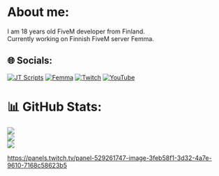 # About me:
I am 18 years old FiveM developer from Finland.<br>Currently working on Finnish FiveM server Femma.


## 🌐 Socials:
[![JT Scripts](https://img.shields.io/badge/Discord-%237289DA.svg?logo=discord&logoColor=white)](https://discord.gg/ZDQCHUkd8R) [![Femma](https://panels.twitch.tv/panel-529261747-image-3feb58f1-3d32-4a7e-9610-7168c58623b5)](https://discord.gg/femma) [![Twitch](https://img.shields.io/badge/Twitch-%239146FF.svg?logo=Twitch&logoColor=white)](https://twitch.tv/teuvokalevi) [![YouTube](https://img.shields.io/badge/YouTube-%23FF0000.svg?logo=YouTube&logoColor=white)](https://youtube.com/c/teuvokalevi) 
# 📊 GitHub Stats:
![](https://github-readme-stats.vercel.app/api?username=teuvokalevi&theme=dark&hide_border=false&include_all_commits=true&count_private=true)<br/>
![](https://github-readme-streak-stats.herokuapp.com/?user=teuvokalevi&theme=dark&hide_border=false)<br/>
![](https://github-readme-stats.vercel.app/api/top-langs/?username=teuvokalevi&theme=dark&hide_border=false&include_all_commits=true&count_private=true&layout=compact)

https://panels.twitch.tv/panel-529261747-image-3feb58f1-3d32-4a7e-9610-7168c58623b5
